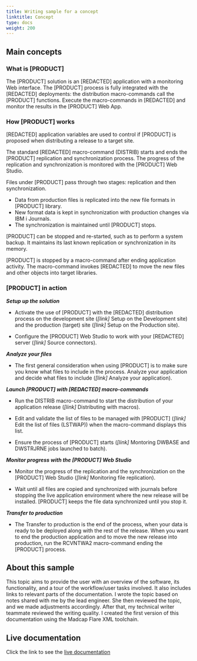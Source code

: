 ```yaml
---
title: Writing sample for a concept
linktitle: Concept
type: docs
weight: 200
---
```


##  Main concepts

### What is \[PRODUCT\]
The \[PRODUCT\] solution is an \[REDACTED\] application with a monitoring Web interface.
The \[PRODUCT\] process is fully integrated with the \[REDACTED\] deployments: the distribution macro-commands call the \[PRODUCT\] functions. Execute the macro-commands in \[REDACTED\] and monitor the results in the \[PRODUCT\] Web App.

### How \[PRODUCT\] works

\[REDACTED\] application variables are used to control if \[PRODUCT\] is proposed when distributing a release to a target site.​  

The standard \[REDACTED\] macro-command (DISTRIB) starts and ends the \[PRODUCT\] replication and synchronization process. The progress of the replication and synchronization is monitored with the \[PRODUCT\] Web Studio.​

Files under \[PRODUCT\] pass through two stages: replication and then synchronization.​  

* Data from production files is replicated into the new file formats in \[PRODUCT\] library.​  
* New format data is kept in synchronization with production changes via IBM i Journals.​  
* The synchronization is maintained until \[PRODUCT\] stops.​  

\[PRODUCT\] can be stopped and re-started, such as to perform a system backup. It maintains its last known replication or synchronization in its memory.​  

\[PRODUCT\] is stopped by a macro-command after ending application activity. The macro-command invokes \[REDACTED\] to move the new files and other objects into target libraries.  

### \[PRODUCT\] in action

***Setup up the solution***  

* Activate the use of \[PRODUCT\] with the \[REDACTED\] distribution process on the development site (*\[link\]* Setup on the Development site) and the production (target) site (*\[link\]* Setup on the Production site).

* Configure the \[PRODUCT\] Web Studio to work with your \[REDACTED\] server (*\[link\]* Source connectors).


***Analyze your files***

* The first general consideration when using \[PRODUCT\] is to make sure you know what files to include in the process. Analyze your application and decide what files to include (*\[link\]* Analyze your application).


***Launch \[PRODUCT\] with \[REDACTED\] macro-commands***  

* Run the DISTRIB macro-command to start the distribution of your application release (*\[link\]* Distributing with macros).

* Edit and validate the list of files to be managed with \[PRODUCT\] (*\[link\]* Edit the list of files (LSTWAP)) when the macro-command displays this list.

* Ensure the process of \[PRODUCT\] starts (*\[link\]* Montoring DWBASE and DWSTRJRNE​ jobs launched to batch).


***Monitor progress with the \[PRODUCT\] Web Studio***  

* Monitor the progress of the replication and the synchronization on the \[PRODUCT\] Web Studio (*\[link\]* Monitoring file replication).

* Wait until all files are copied and synchronized with journals before stopping the live application environment where the new release will be installed. \[PRODUCT\] keeps the file data synchronized until you stop it.


***Transfer to production***  

* The Transfer to production is the end of the process, when your data is ready to be deployed along with the rest of the release. When you want to end the production application and to move the new release into production, run the RCVNTWA2 macro-command ending the \[PRODUCT\] process.



## About this sample  

This topic aims to provide the user with an overview of the software, its functionality, and a tour of the workflow/user tasks involved. It also includes links to relevant parts of the documentation. I wrote the topic based on notes shared with me by the lead engineer. She then reviewed the topic, and we made adjustments accordingly. After that, my technical writer teammate reviewed the writing quality. I created the first version of this documentation using the Madcap Flare XML toolchain.  

## Live documentation

Click the link to see the [live documentation](https://help-drops-wap.arcadsoftware.com/Topics/About/MainConcepts.htm)
